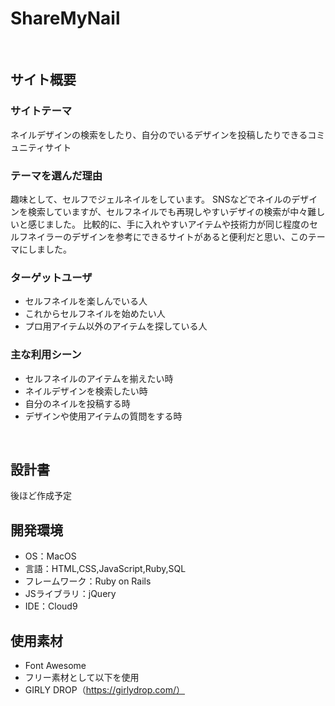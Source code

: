 # ShareMyNail
​
## サイト概要
### サイトテーマ
ネイルデザインの検索をしたり、自分のでいるデザインを投稿したりできるコミュニティサイト
​
### テーマを選んだ理由
趣味として、セルフでジェルネイルをしています。
SNSなどでネイルのデザインを検索していますが、セルフネイルでも再現しやすいデザイの検索が中々難しいと感じました。
比較的に、手に入れやすいアイテムや技術力が同じ程度のセルフネイラーのデザインを参考にできるサイトがあると便利だと思い、このテーマにしました。
​
### ターゲットユーザ
- セルフネイルを楽しんでいる人
- これからセルフネイルを始めたい人
- プロ用アイテム以外のアイテムを探している人
​
### 主な利用シーン
- セルフネイルのアイテムを揃えたい時
- ネイルデザインを検索したい時
- 自分のネイルを投稿する時
- デザインや使用アイテムの質問をする時

​
## 設計書
後ほど作成予定
​
## 開発環境
- OS：MacOS
- 言語：HTML,CSS,JavaScript,Ruby,SQL
- フレームワーク：Ruby on Rails
- JSライブラリ：jQuery
- IDE：Cloud9
​
## 使用素材
- Font Awesome
- フリー素材として以下を使用
 - GIRLY DROP（https://girlydrop.com/）